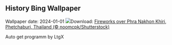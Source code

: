 ## History Bing Wallpaper
Wallpaper date: 2024-01-01
![](https://www.bing.com/th?id=OHR.ThailandNewYears_EN-GB2689906608_UHD.jpg&w=1000)Download: [Fireworks over Phra Nakhon Khiri, Phetchaburi, Thailand (© noomcpk/Shutterstock)](https://www.bing.com/th?id=OHR.ThailandNewYears_EN-GB2689906608_UHD.jpg)

Auto get programm by LtgX
